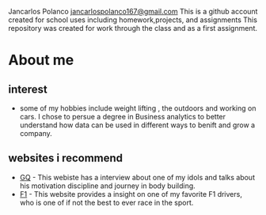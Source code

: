 Jancarlos Polanco jancarlospolanco167@gmail.com
This is a github account created for school uses including homework,projects, and assignments
This repository was created for work through the class and as a first assignment.
# About me
## interest 
- some of my hobbies include weight lifting , the outdoors and working on cars. I chose to persue a degree in Business analytics to better understand how data can be used in different ways to benift and grow a company.
## websites i recommend
- [GQ](https://www.gq.com/story/real-life-diet-chris-bumstead) - This webiste has a interview about one of my idols and talks about his motivation discipline and journey in body building.
- [F1](https://www.formula1.com/en/drivers/lewis-hamilton) - This website provides a insight on one of my favorite F1 drivers, who is one of if not the best to ever race in the sport.
